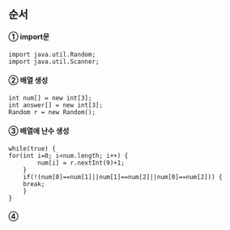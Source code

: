 ## 순서

  #### ① import문

	import java.util.Random;
	import java.util.Scanner;

  #### ② 배열 생성

	int num[] = new int[3];
	int answer[] = new int[3];
	Random r = new Random();
  
  #### ③ 배열에 난수 생성

	while(true) {
	for(int i=0; i<num.length; i++) {
			num[i] = r.nextInt(9)+1;
		}
		if(!(num[0]==num[1]||num[1]==num[2]||num[0]==num[2])) {
		break;
		}
	}
    
 #### ④ 

